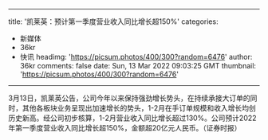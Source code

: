 
---
title: '凯莱英：预计第一季度营业收入同比增长超150%'
categories: 
 - 新媒体
 - 36kr
 - 快讯
headimg: 'https://picsum.photos/400/300?random=6476'
author: 36kr
comments: false
date: Sun, 13 Mar 2022 09:03:25 GMT
thumbnail: 'https://picsum.photos/400/300?random=6476'
---

<div>   
3月13日，凯莱英公告，公司今年以来保持强劲增长势头，在持续承接大订单的同时，其他各板块业务呈现出加速增长的势头，1-2月在手订单规模和收入增长均创历史新高。经公司初步核算，1-2月营业收入同比增长超过130%。公司预计2022年第一季度营业收入同比增长超150%，金额超20亿元人民币。（证券时报）  
</div>
            